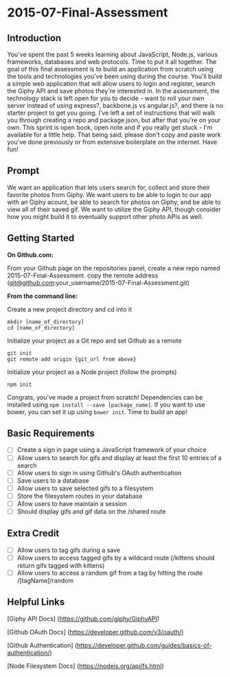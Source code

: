 # 2015-07-Final-Assessment

## Introduction

You've spent the past 5 weeks learning about JavaScript, Node.js, various frameworks, databases and web protocols. Time to put it all together. The goal of this final assessment is to build an application from scratch using the tools and technologies you've been using during the course. You'll build a simple web application that will allow users to login and register, search the Giphy API and save photos they're interested in. In the assessment, the technology stack is left open for you to decide - want to roll your own server instead of using express?, backbone.js vs angular.js?, and there is no starter project to get you going. I've left a set of instructions that will walk you through creating a repo and package.json, but after that you're on your own. This sprint is open book, open note and if you really get stuck - I'm available for a little help. That being said, please don't copy and paste work you've done previously or from extensive boilerplate on the internet. Have fun!

## Prompt

We want an application that lets users search for, collect and store their favorite photos from Giphy. We want users to be able to login to our app with an Giphy acount, be able to search for photos on Giphy, and be able to view all of their saved gif. We want to utilize the Giphy API, though consider how you might build it to eventually support other photo APIs as well.

## Getting Started

**On Github.com:**
  
  From your Github page on the repositories panel, create a new repo named 2015-07-Final-Assessment.
  copy the remote address (git@github.com:your_username/2015-07-Final-Assessment.git)

**From the command line:**

  Create a new project directory and cd into it
  ```
  mkdir [name_of_directory]
  cd [name_of_directory]
  ```
  
  Initialize your project as a Git repo and set Github as a remote
  ```
  git init
  git remote add origin {git_url from above}
  ```
  
  Initialize your project as a Node project (follow the prompts)
  ```
  npm init
  ```
  
Congrats, you've made a project from scratch! Dependencies can be installed using ```npm install --save [package_name]```. If you want to use bower, you can set it up using ```bower init```. Time to build an app!

## Basic Requirements

  - [ ] Create a sign in page using a JavaScript framework of your choice
  - [ ] Allow users to search for gifs and display at least the first 10 entries of a search
  - [ ] Allow users to sign in using Github's OAuth authentication
  - [ ] Save users to a database
  - [ ] Allow users to save selected gifs to a filesystem
  - [ ] Store the filesystem routes in your database
  - [ ] Allow users to have maintain a session
  - [ ] Should display gifs and gif data on the /shared route
  
## Extra Credit

- [ ] Allow users to tag gifs during a save
- [ ] Allow users to access tagged gifs by a wildcard route (/kittens should return gifs tagged with kittens)
- [ ] Allow users to access a random gif from a tag by hitting the route /[tagName]/random

## Helpful Links

[Giphy API Docs] (https://github.com/giphy/GiphyAPI)

[Github OAuth Docs] (https://developer.github.com/v3/oauth/)

[Github Authentication] (https://developer.github.com/guides/basics-of-authentication/)

[Node Filesystem Docs] (https://nodejs.org/api/fs.html)

